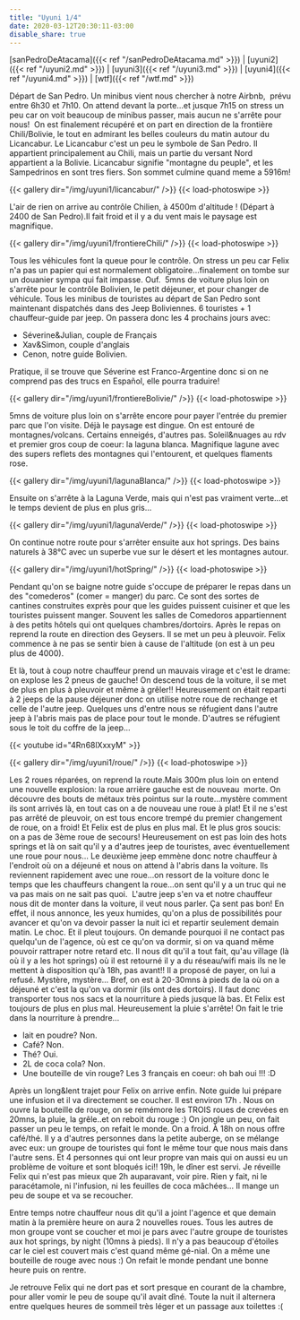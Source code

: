 ```yaml
---
title: "Uyuni 1/4"
date: 2020-03-12T20:30:11-03:00
disable_share: true
---
```


[sanPedroDeAtacama]({{< ref "/sanPedroDeAtacama.md" >}}) |
[uyuni2]({{< ref "/uyuni2.md" >}}) |
[uyuni3]({{< ref "/uyuni3.md" >}}) |
[uyuni4]({{< ref "/uyuni4.md" >}}) |
[wtf]({{< ref "/wtf.md" >}})

Départ de San Pedro. Un minibus vient nous chercher à notre Airbnb,  prévu entre 6h30 et 7h10. On attend devant la porte...et jusque 7h15 on stress un peu car on voit beaucoup de minibus passer, mais aucun ne s'arrête pour nous!
 On est finalement récupéré et on part en direction de la frontière Chili/Bolivie, le tout en admirant les belles couleurs du matin autour du Licancabur.
Le Licancabur c'est un peu le symbole de San Pedro. Il appartient principalement au Chili, mais un partie du versant Nord appartient a la Bolivie. Licancabur signifie "montagne du peuple", et les Sampedrinos en sont tres fiers. Son sommet culmine quand meme a 5916m!

{{< gallery dir="/img/uyuni1/licancabur/" />}} {{< load-photoswipe >}}


L'air de rien on arrive au contrôle Chilien, à 4500m d'altitude ! (Départ à 2400 de San Pedro).Il fait froid et il y a du vent mais le paysage est magnifique. 

{{< gallery dir="/img/uyuni1/frontiereChili/" />}} {{< load-photoswipe >}}

Tous les véhicules font la queue pour le contrôle. On stress un peu car Felix n'a pas un papier qui est normalement obligatoire...finalement on tombe sur un douanier sympa qui fait impasse. Ouf. 
5mns de voiture plus loin on s'arrête pour le contrôle Bolivien, le petit déjeuner, et pour changer de véhicule. Tous les minibus de touristes au départ de San Pedro sont maintenant dispatchés dans des Jeep Boliviennes. 6 touristes + 1 chauffeur-guide par jeep.
On passera donc les 4 prochains jours avec:

- Séverine&Julian, couple de Français
- Xav&Simon, couple d'anglais 
- Cenon, notre guide Bolivien.

Pratique, il se trouve que Séverine est Franco-Argentine donc si on ne comprend pas des trucs en Español, elle pourra traduire!

{{< gallery dir="/img/uyuni1/frontiereBolivie/" />}} {{< load-photoswipe >}}

5mns de voiture plus loin on s'arrête encore pour payer l'entrée du premier parc que l'on visite. Déjà le paysage est dingue. On est entouré de montagnes/volcans. Certains enneigés, d'autres pas. Soleil&nuages au rdv et premier gros coup de coeur: la laguna blanca. Magnifique lagune avec des supers reflets des montagnes qui l'entourent, et quelques flaments rose.

{{< gallery dir="/img/uyuni1/lagunaBlanca/" />}} {{< load-photoswipe >}}

Ensuite on s'arrête à la Laguna Verde, mais qui n'est pas vraiment verte...et le temps devient de plus en plus gris...

{{< gallery dir="/img/uyuni1/lagunaVerde/" />}} {{< load-photoswipe >}}

On continue notre route pour s'arrêter ensuite aux hot springs. Des bains naturels à 38°C avec un superbe vue sur le désert et les montagnes autour.

{{< gallery dir="/img/uyuni1/hotSpring/" />}} {{< load-photoswipe >}}

Pendant qu'on se baigne notre guide s'occupe de préparer le repas dans un des "comederos" (comer = manger) du parc. Ce sont des sortes de cantines construites exprès pour que les guides puissent cuisiner et que les touristes puissent manger. Souvent les salles de Comedoros appartiennent à des petits hôtels qui ont quelques chambres/dortoirs.
Après le repas on reprend la route en direction des Geysers.
Il se met un peu à pleuvoir.
Felix commence à ne pas se sentir bien à cause de l'altitude (on est à un peu plus de 4000).

Et là, tout à coup notre chauffeur prend un mauvais virage et c'est le drame: on explose les 2 pneus de gauche!
On descend tous de la voiture, il se met de plus en plus à pleuvoir et même à grêler!!
Heureusement on était reparti à 2 jeeps de la pause déjeuner donc on utilise notre roue de rechange et celle de l'autre jeep. Quelques uns d'entre nous se réfugient dans l'autre jeep à l'abris mais pas de place pour tout le monde. D'autres se réfugient sous le toit du coffre de la jeep...

{{< youtube id="4Rn68lXxxyM" >}}

{{< gallery dir="/img/uyuni1/roue/" />}} {{< load-photoswipe >}}

Les 2 roues réparées, on reprend la route.Mais 300m plus loin on entend une nouvelle explosion: la roue arrière gauche est de nouveau  morte. On découvre des bouts de métaux très pointus sur la route...mystère comment ils sont arrivés là, en tout cas on a de nouveau une roue à plat! Et il ne s'est pas arrêté de pleuvoir, on est tous encore trempé du premier changement de roue, on a froid! Et Felix est de plus en plus mal. Et le plus gros soucis: on a pas de 3ème roue de secours! Heureusement on est pas loin des hots springs et là on sait qu'il y a d'autres jeep de touristes, avec éventuellement une roue pour nous... Le deuxième jeep emmène donc notre chauffeur à l'endroit où on a déjeuné et nous on attend à l'abris dans la voiture. Ils reviennent rapidement avec une roue...on ressort de la voiture donc le temps que les chauffeurs changent la roue...on sent qu'il y a un truc qui ne va pas mais on ne sait pas quoi.  L'autre jeep s'en va et notre chauffeur nous dit de monter dans la voiture, il veut nous parler. Ça sent pas bon! En effet, il nous annonce, les yeux humides, qu'on a plus de possibilités pour avancer et qu'on va devoir passer la nuit ici et repartir seulement demain matin. 
Le choc. 
Et il pleut toujours. On demande pourquoi il ne contact pas quelqu'un de l'agence, où est ce qu'on va dormir, si on va quand même pouvoir rattraper notre retard etc. Il nous dit qu'il a tout fait, qu'au village (là où il y a les hot springs) où il est retourné il y a du réseau/wifi mais ils ne le mettent à disposition qu'à 18h, pas avant!! Il a proposé de payer, on lui a refusé. Mystère, mystère... Bref, on est à 20-30mns à pieds de la où on a déjeuné et c'est la qu'on va dormir (ils ont des dortoirs). Il faut donc transporter tous nos sacs et la nourriture à pieds jusque là bas. 
Et Felix est toujours de plus en plus mal. Heureusement la pluie s'arrête!
On fait le trie dans la nourriture à prendre...

- lait en poudre? Non. 
- Café? Non. 
- Thé? Oui. 
- 2L de coca cola? Non. 
- Une bouteille de vin rouge? Les 3 français en coeur: oh bah oui !!! :D

Après un long&lent trajet pour Felix on arrive enfin. Note guide lui prépare une infusion et il va directement se coucher. Il est environ 17h .
Nous on ouvre la bouteille de rouge, on se remémore les TROIS roues de crevées en 20mns, la pluie, la grêle..et on reboit du rouge :) 
On jongle un peu, on fait passer un peu le temps, on refait le monde. On a froid. À 18h on nous offre café/thé. Il y a d'autres personnes dans la petite auberge, on se mélange avec eux: un groupe de touristes qui font le même tour que nous mais dans l'autre sens. Et 4 personnes qui ont leur propre van mais qui on aussi eu un problème de voiture et sont bloqués ici!! 
19h, le dîner est servi. 
Je réveille Felix qui n'est pas mieux que 2h auparavant, voir pire. Rien y fait, ni le paracétamole, ni l'infusion, ni les feuilles de coca mâchées... Il mange un peu de soupe et va se recoucher. 

Entre temps notre chauffeur nous dit qu'il a joint l'agence et que demain matin à la première heure on aura 2 nouvelles roues. Tous les autres de mon groupe vont se coucher et moi je pars avec l'autre groupe de touristes aux hot springs, by night (10mns à pieds). Il n'y a pas beaucoup d'étoiles car le ciel est couvert mais c'est quand même gé-nial. On a même une bouteille de rouge avec nous :) On refait le monde pendant une bonne heure puis on rentre. 

Je retrouve Felix qui ne dort pas et sort presque en courant de la chambre, pour aller vomir le peu de soupe qu'il avait dîné. Toute la nuit il alternera entre quelques heures de sommeil très léger et un passage aux toilettes :(

